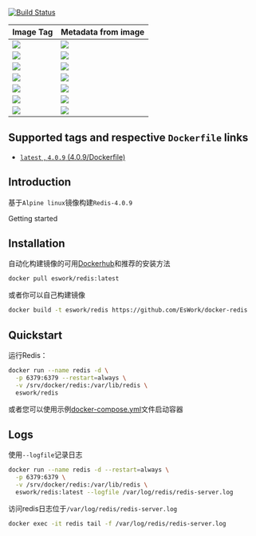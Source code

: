[![Build Status](https://travis-ci.org/EsWork/docker-redis.svg?branch=master)](https://travis-ci.org/EsWork/docker-redis) 

|Image Tag | Metadata from image |
|--------- | :------------ |
|[![](https://images.microbadger.com/badges/version/eswork/redis.svg)](https://microbadger.com/images/eswork/redis "Get your own version badge on microbadger.com")|[![](https://images.microbadger.com/badges/image/eswork/redis.svg)](https://microbadger.com/images/eswork/redis "Get your own image badge on microbadger.com")
|[![](https://images.microbadger.com/badges/version/eswork/redis:3.2.8.svg)](https://microbadger.com/images/eswork/redis:3.2.8 "Get your own version badge on microbadger.com")|[![](https://images.microbadger.com/badges/image/eswork/redis:3.2.8.svg)](https://microbadger.com/images/eswork/redis:3.2.8 "Get your own image badge on microbadger.com")
|[![](https://images.microbadger.com/badges/version/eswork/redis:3.2.10.svg)](https://microbadger.com/images/eswork/redis:3.2.10 "Get your own version badge on microbadger.com")|[![](https://images.microbadger.com/badges/image/eswork/redis:3.2.10.svg)](https://microbadger.com/images/eswork/redis:3.2.10 "Get your own image badge on microbadger.com")
|[![](https://images.microbadger.com/badges/version/eswork/redis:4.0.1.svg)](https://microbadger.com/images/eswork/redis:4.0.1 "Get your own version badge on microbadger.com")|[![](https://images.microbadger.com/badges/image/eswork/redis:4.0.1.svg)](https://microbadger.com/images/eswork/redis:4.0.1 "Get your own image badge on microbadger.com")
|[![](https://images.microbadger.com/badges/version/eswork/redis:4.0.2.svg)](https://microbadger.com/images/eswork/redis:4.0.2 "Get your own version badge on microbadger.com")|[![](https://images.microbadger.com/badges/image/eswork/redis:4.0.2.svg)](https://microbadger.com/images/eswork/redis:4.0.2 "Get your own image badge on microbadger.com")
|[![](https://images.microbadger.com/badges/version/eswork/redis:4.0.6.svg)](https://microbadger.com/images/eswork/redis:4.0.6 "Get your own version badge on microbadger.com")|[![](https://images.microbadger.com/badges/image/eswork/redis:4.0.6.svg)](https://microbadger.com/images/eswork/redis:4.0.6 "Get your own image badge on microbadger.com")  
|[![](https://images.microbadger.com/badges/version/eswork/redis:4.0.9.svg)](https://microbadger.com/images/eswork/redis:4.0.9 "Get your own version badge on microbadger.com")|[![](https://images.microbadger.com/badges/image/eswork/redis:4.0.9.svg)](https://microbadger.com/images/eswork/redis:4.0.9 "Get your own image badge on microbadger.com")



## Supported tags and respective `Dockerfile` links

- [`latest` , `4.0.9`  (4.0.9/Dockerfile)](https://github.com/EsWork/docker-redis/blob/master/Dockerfile)

Introduction
---

基于`Alpine linux`镜像构建`Redis-4.0.9`

Getting started

Installation
---

自动化构建镜像的可用[Dockerhub](https://hub.docker.com/r/eswork/redis)和推荐的安装方法

```bash
docker pull eswork/redis:latest
```

或者你可以自己构建镜像

```bash
docker build -t eswork/redis https://github.com/EsWork/docker-redis
```

Quickstart
---

运行Redis：

```bash
docker run --name redis -d \
  -p 6379:6379 --restart=always \
  -v /srv/docker/redis:/var/lib/redis \
  eswork/redis
```

或者您可以使用示例[docker-compose.yml](docker-compose.yml)文件启动容器

Logs
---

使用`--logfile`记录日志

```bash
docker run --name redis -d --restart=always \
  -p 6379:6379 \
  -v /srv/docker/redis:/var/lib/redis \
  eswork/redis:latest --logfile /var/log/redis/redis-server.log
```
访问redis日志位于`/var/log/redis/redis-server.log`
```bash
docker exec -it redis tail -f /var/log/redis/redis-server.log
```
